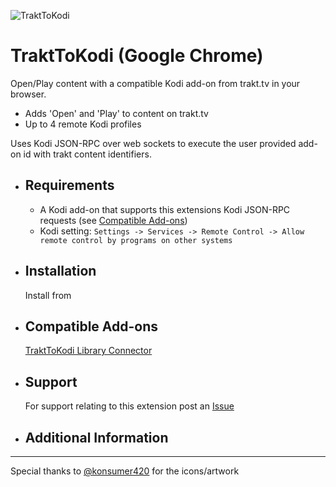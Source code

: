 ![TraktToKodi](https://raw.githubusercontent.com/anxdpanic/TraktToKodi-Extension/chrome/images/icon_128.png)
# TraktToKodi (Google Chrome)

Open/Play content with a compatible Kodi add-on from trakt.tv in your browser.

- Adds 'Open' and 'Play' to content on trakt.tv
- Up to 4 remote Kodi profiles

Uses Kodi JSON-RPC over web sockets to execute the user provided add-on id with trakt content identifiers.


- Requirements
    -
    
    - A Kodi add-on that supports this extensions Kodi JSON-RPC requests \(see [Compatible Add-ons](#compatible-add-ons)\)
    - Kodi setting: `Settings -> Services -> Remote Control -> Allow remote control by programs on other systems`

- Installation
    -

    Install from <!-- [Chrome Web Store](https://chrome.google.com/webstore/detail/TraktToKodi/ibhhcpgcnpddmbpnidenoncilcjognga) -->

- Compatible Add-ons
	-

	[TraktToKodi Library Connector](https://github.com/anxdpanic/script.trakttokodi.libconn#trakttokodi-library-connector)

- Support
    -

    For support relating to this extension post an [Issue](https://github.com/anxdpanic/TraktToKodi-Extension/issues)

- Additional Information
    -

    <!-- [Add-on Endpoints](https://github.com/anxdpanic/TraktToKodi-Extension/wiki/Add-on-Endpoints) -->

---

Special thanks to [@konsumer420](https://twitter.com/konsumer420) for the icons/artwork
